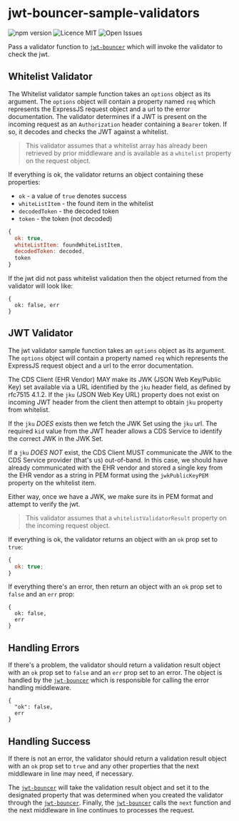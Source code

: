 # jwt-bouncer-sample-validators

![npm version](https://img.shields.io/badge/npm-1.7.2-blue.svg) ![Licence MIT](https://img.shields.io/badge/licence-MIT-yellowgreen.svg) ![Open Issues](https://img.shields.io/github/issues-raw/tripott/jwt-bouncer-sample-validators.svg)

Pass a validator function to [`jwt-bouncer`](https://www.npmjs.com/package/jwt-bouncer) which will invoke the validator to check the jwt.

## Whitelist Validator

The Whitelist validator sample function takes an `options` object as its argument. The `options` object will contain a property named `req` which represents the ExpressJS request object and a url to the error documentation. The validator determines if a JWT is present on the incoming request as an `Authorization` header containing a `Bearer` token. If so, it decodes and checks the JWT against a whitelist.

> This validator assumes that a whitelist array has already been retrieved by prior middleware and is available as a `whitelist` property on the request object.

If everything is ok, the validator returns an object containing these properties:

- `ok` - a value of `true` denotes success
- `whiteListItem` - the found item in the whitelist
- `decodedToken` - the decoded token
- `token` - the token (not decoded)

```js
{
  ok: true,
  whiteListItem: foundWhiteListItem,
  decodedToken: decoded,
  token
}
```

If the jwt did not pass whitelist validation then the object returned from the validator will look like:

```
{
  ok: false, err
}
```

## JWT Validator

The jwt validator sample function takes an `options` object as its argument. The `options` object will contain a property named `req` which represents the ExpressJS request object and a url to the error documentation.

The CDS Client (EHR Vendor) MAY make its JWK (JSON Web Key/Public Key) set available via a URL identified by the `jku` header field, as defined by rfc7515 4.1.2. If the `jku` (JSON Web Key URL) property does not exist on incoming JWT header from the client then attempt to obtain `jku` property from whitelist.

If the `jku` _DOES_ exists then we fetch the JWK Set using the `jku` url. The required `kid` value from the JWT header allows a CDS Service to identify the correct JWK in the JWK Set.

If a `jku` _DOES NOT_ exist, the CDS Client MUST communicate the JWK to the CDS Service provider (that's us) out-of-band. In this case, we should have already communicated with the EHR vendor and stored a single key from the EHR vendor as a string in PEM format using the `jwkPublicKeyPEM` property on the whitelist item.

Either way, once we have a JWK, we make sure its in PEM format and attempt to verify the jwt.

> This validator assumes that a `whitelistValidatorResult` property on the incoming request object.

If everything is ok, the validator returns an object with an `ok` prop set to `true`:

```js
{
  ok: true;
}
```

If everything there's an error, then return an object with an `ok` prop set to `false` and an `err` prop:

```
{
  ok: false,
  err
}
```

## Handling Errors

If there's a problem, the validator should return a validation result object with an `ok` prop set to `false` and an `err` prop set to an error. The object is handled by the [`jwt-bouncer`](https://www.npmjs.com/package/jwt-bouncer) which is responsible for calling the error handling middleware.

```
{
  "ok": false,
  err
}
```

## Handling Success

If there is not an error, the validator should return a validation result object with an `ok` prop set to `true` and any other properties that the next middleware in line may need, if necessary.

The [`jwt-bouncer`](https://www.npmjs.com/package/jwt-bouncer) will take the validation result object and set it to the designated property that was determined when you created the validator through the [`jwt-bouncer`](https://www.npmjs.com/package/jwt-bouncer). Finally, the [`jwt-bouncer`](https://www.npmjs.com/package/jwt-bouncer) calls the `next` function and the next middleware in line continues to processes the request.
